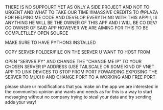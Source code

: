 THERE IS NO SUPPOURT YET AS ONLY A SIDE PROJECT AND NOT TO URGENT AND WHAT TO TAKE OUR TIME !!!MASSIVE CREDITS TO @PLAZA FOR HELPING ME CODE AND DEVELOP EVERYTHING WITH THIS APP!!!, IS ANYTHING HE WILL BE THE OWNER OF THIS APP AND I WILL BE CO DEV/ CO OWNER OF SAID APP HOWEVER WE ARE AIMING FOR THIS TO BE COMPLETLLEY OPEN SOURCE

MAKE SURE TO HAVE PYTHON3 INSTALLED 

COPY SERVER FOLDER/FILE ON THE SERVER U WANT TO HOST FROM

OPEN "SERVER.PY" AND CHANGE THE "CHANGE ME IP" TO YOUR CHOSEN SERVER IP ADDRESS (USE TAILSCALE OR SOME KIND OF VNET APP TO LINK DEVICES TO STOP FROM PORT FOWARDING EXPOSING THE SERVER TO MUCH) AND CHANGE PORT TO A WORKING AND FREE PORT


please share ur modifications that you make on the app we are interested in the communitys opinion and wants and needs as for this is a way to start messaging without no company trying to steal your data and try sending adds your way!
